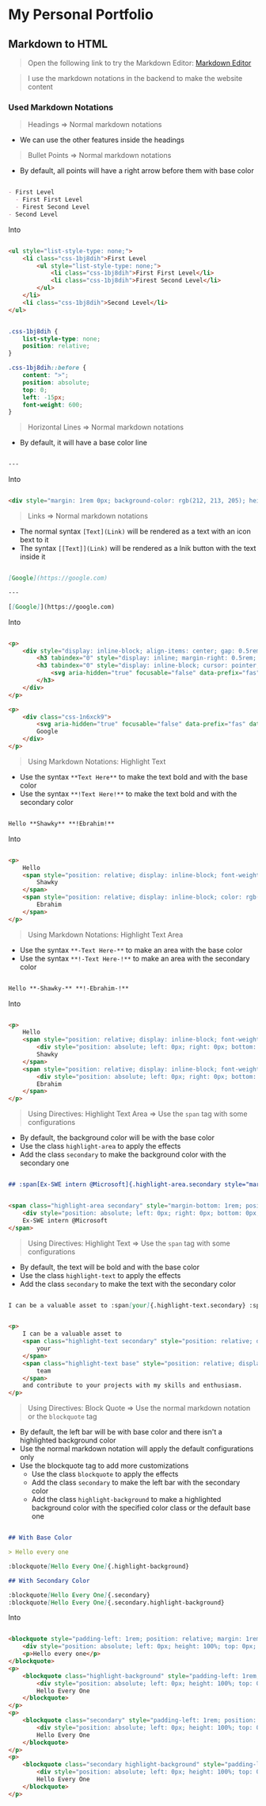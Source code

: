 # My Personal Portfolio

## Markdown to HTML

> Open the following link to try the Markdown Editor: [Markdown Editor](https://shawkyebrahim.vercel.app/markdown)

> I use the markdown notations in the backend to make the website content

### Used Markdown Notations

> Headings => Normal markdown notations

- We can use the other features inside the headings

> Bullet Points => Normal markdown notations

- By default, all points will have a right arrow before them with base color

```markdown

- First Level
  - First First Level
  - Firest Second Level
- Second Level

```

Into

```html

<ul style="list-style-type: none;">
    <li class="css-1bj8dih">First Level
        <ul style="list-style-type: none;">
            <li class="css-1bj8dih">First First Level</li>
            <li class="css-1bj8dih">Firest Second Level</li>
        </ul>
    </li>
    <li class="css-1bj8dih">Second Level</li>
</ul>

```

```css

.css-1bj8dih {
    list-style-type: none;
    position: relative;
}

.css-1bj8dih::before {
    content: ">";
    position: absolute;
    top: 0;
    left: -15px;
    font-weight: 600;
}

```

> Horizontal Lines => Normal markdown notations

- By default, it will have a base color line

```markdown

---

```

Into

```html

<div style="margin: 1rem 0px; background-color: rgb(212, 213, 205); height: 1px;"></div>

```

> Links => Normal markdown notations

- The normal syntax `[Text](Link)` will be rendered as a text with an icon bext to it
- The syntax `[[Text]](Link)` will be rendered as a lnik button with the text inside it

```markdown

[Google](https://google.com)

---

[[Google]](https://google.com)

```

Into

```html

<p>
    <div style="display: inline-block; align-items: center; gap: 0.5rem;">
        <h3 tabindex="0" style="display: inline; margin-right: 0.5rem; cursor: pointer;">Google</h3>
        <h3 tabindex="0" style="display: inline-block; cursor: pointer;">
            <svg aria-hidden="true" focusable="false" data-prefix="fas" data-icon="arrow-up-right-from-square" class="svg-inline--fa fa-arrow-up-right-from-square fa-sm " role="img" xmlns="http://www.w3.org/2000/svg" viewBox="0 0 512 512"><path fill="currentColor" d="M320 0c-17.7 0-32 14.3-32 32s14.3 32 32 32l82.7 0L201.4 265.4c-12.5 12.5-12.5 32.8 0 45.3s32.8 12.5 45.3 0L448 109.3l0 82.7c0 17.7 14.3 32 32 32s32-14.3 32-32l0-160c0-17.7-14.3-32-32-32L320 0zM80 32C35.8 32 0 67.8 0 112L0 432c0 44.2 35.8 80 80 80l320 0c44.2 0 80-35.8 80-80l0-112c0-17.7-14.3-32-32-32s-32 14.3-32 32l0 112c0 8.8-7.2 16-16 16L80 448c-8.8 0-16-7.2-16-16l0-320c0-8.8 7.2-16 16-16l112 0c17.7 0 32-14.3 32-32s-14.3-32-32-32L80 32z"></path></svg>
        </h3>
    </div>
</p>

<p>
    <div class="css-1n6xck9">
        <svg aria-hidden="true" focusable="false" data-prefix="fas" data-icon="link" class="svg-inline--fa fa-link " role="img" xmlns="http://www.w3.org/2000/svg" viewBox="0 0 640 512"><path fill="currentColor" d="M579.8 267.7c56.5-56.5 56.5-148 0-204.5c-50-50-128.8-56.5-186.3-15.4l-1.6 1.1c-14.4 10.3-17.7 30.3-7.4 44.6s30.3 17.7 44.6 7.4l1.6-1.1c32.1-22.9 76-19.3 103.8 8.6c31.5 31.5 31.5 82.5 0 114L422.3 334.8c-31.5 31.5-82.5 31.5-114 0c-27.9-27.9-31.5-71.8-8.6-103.8l1.1-1.6c10.3-14.4 6.9-34.4-7.4-44.6s-34.4-6.9-44.6 7.4l-1.1 1.6C206.5 251.2 213 330 263 380c56.5 56.5 148 56.5 204.5 0L579.8 267.7zM60.2 244.3c-56.5 56.5-56.5 148 0 204.5c50 50 128.8 56.5 186.3 15.4l1.6-1.1c14.4-10.3 17.7-30.3 7.4-44.6s-30.3-17.7-44.6-7.4l-1.6 1.1c-32.1 22.9-76 19.3-103.8-8.6C74 372 74 321 105.5 289.5L217.7 177.2c31.5-31.5 82.5-31.5 114 0c27.9 27.9 31.5 71.8 8.6 103.9l-1.1 1.6c-10.3 14.4-6.9 34.4 7.4 44.6s34.4 6.9 44.6-7.4l1.1-1.6C433.5 260.8 427 182 377 132c-56.5-56.5-148-56.5-204.5 0L60.2 244.3z"></path></svg>
        Google
    </div>
</p>

```

> Using Markdown Notations: Highlight Text

- Use the syntax `**Text Here**` to make the text bold and with the base color
- Use the syntax `**!Text Here!**` to make the text bold and with the secondary color

```markdown

Hello **Shawky** **!Ebrahim!** 

```

Into

```html

<p>
    Hello
    <span style="position: relative; display: inline-block; font-weight: 700;">
        Shawky
    </span>
    <span style="position: relative; display: inline-block; color: rgb(185, 122, 82); font-weight: 700;">
        Ebrahim
    </span>
</p>

```

> Using Markdown Notations: Highlight Text Area

- Use the syntax `**-Text Here-**` to make an area with the base color
- Use the syntax `**!-Text Here-!**` to make an area with the secondary color

```markdown

Hello **-Shawky-** **!-Ebrahim-!** 

```

Into

```html

<p>
    Hello 
    <span style="position: relative; display: inline-block; font-weight: 600;">
        <div style="position: absolute; left: 0px; right: 0px; bottom: 0px; background-color: rgb(189, 189, 182); height: 40%; z-index: -1;"></div>
        Shawky
    </span>
    <span style="position: relative; display: inline-block; font-weight: 600;">
        <div style="position: absolute; left: 0px; right: 0px; bottom: 0px; background-color: rgb(226, 179, 149); height: 40%; z-index: -1;"></div>
        Ebrahim
    </span>
</p>

```

> Using Directives: Highlight Text Area => Use the `span` tag with some configurations

- By default, the background color will be with the base color
- Use the class `highlight-area` to apply the effects
- Add the class `secondary` to make the background color with the secondary one

```markdown

## :span[Ex-SWE intern @Microsoft]{.highlight-area.secondary style="margin-bottom:1rem"}

```

```html

<span class="highlight-area secondary" style="margin-bottom: 1rem; position: relative; display: inline-block;">
    <div style="position: absolute; left: 0px; right: 0px; bottom: 0px; background-color: rgb(226, 179, 149); height: 40%; z-index: -1;"></div>
    Ex-SWE intern @Microsoft
</span>

```

> Using Directives: Highlight Text => Use the `span` tag with some configurations

- By default, the text will be bold and with the base color
- Use the class `highlight-text` to apply the effects
- Add the class `secondary` to make the text with the secondary color

```markdown

I can be a valuable asset to :span[your]{.highlight-text.secondary} :span[team]{.highlight-text.base} and contribute to your projects with my skills and enthusiasm.

```

```html

<p>
    I can be a valuable asset to
    <span class="highlight-text secondary" style="position: relative; display: inline-block; color: rgb(185, 122, 82); font-weight: 600;">
        your
    </span> 
    <span class="highlight-text base" style="position: relative; display: inline-block; color: rgb(57, 57, 55); font-weight: 600;">
        team
    </span> 
    and contribute to your projects with my skills and enthusiasm.
</p>

```

> Using Directives: Block Quote => Use the normal markdown notation or the `blockquote` tag

- By default, the left bar will be with base color and there isn't a highlighted background color
- Use the normal markdown notation will apply the default configurations only
- Use the blockquote tag to add more customizations
  - Use the class `blockquote` to apply the effects
  - Add the class `secondary` to make the left bar with the secondary color
  - Add the class `highlight-background` to make a highlighted background color with the specified color class or the default base one

```markdown

## With Base Color

> Hello every one

:blockquote[Hello Every One]{.highlight-background}

## With Secondary Color

:blockquote[Hello Every One]{.secondary}
:blockquote[Hello Every One]{.secondary.highlight-background}

```

Into

```html

<blockquote style="padding-left: 1rem; position: relative; margin: 1rem 0px; background-color: rgb(237, 238, 230);">
    <div style="position: absolute; left: 0px; height: 100%; top: 0px; background-color: rgb(137, 137, 132); width: 5px;"></div>
    <p>Hello every one</p>
</blockquote>
<p>
    <blockquote class="highlight-background" style="padding-left: 1rem; position: relative; margin: 1rem 0px; background-color: rgb(212, 213, 205);">
        <div style="position: absolute; left: 0px; height: 100%; top: 0px; background-color: rgb(137, 137, 132); width: 5px;"></div>
        Hello Every One
    </blockquote>
</p>
<p>
    <blockquote class="secondary" style="padding-left: 1rem; position: relative; margin: 1rem 0px; background-color: rgb(237, 238, 230);">
        <div style="position: absolute; left: 0px; height: 100%; top: 0px; background-color: rgb(185, 122, 82); width: 5px;"></div>
        Hello Every One
    </blockquote>
</p>
<p>
    <blockquote class="secondary highlight-background" style="padding-left: 1rem; position: relative; margin: 1rem 0px; background-color: rgb(237, 207, 188);">
        <div style="position: absolute; left: 0px; height: 100%; top: 0px; background-color: rgb(185, 122, 82); width: 5px;"></div>
        Hello Every One
    </blockquote>
</p>

```
